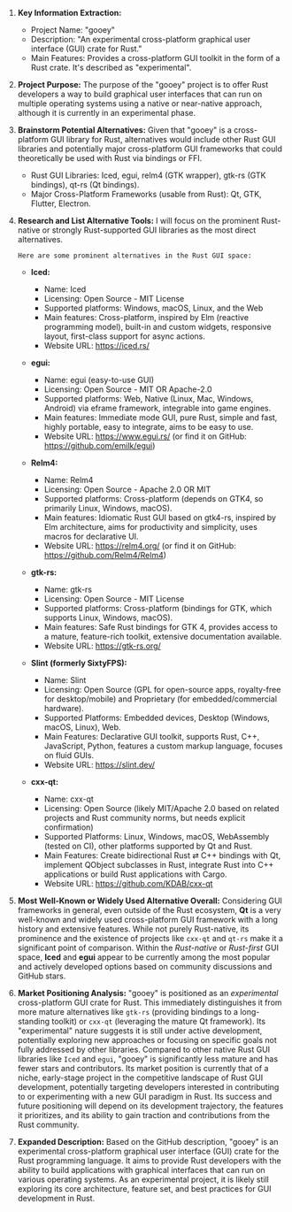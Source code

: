 1.  **Key Information Extraction:**
    *   Project Name: "gooey"
    *   Description: "An experimental cross-platform graphical user interface (GUI) crate for Rust."
    *   Main Features: Provides a cross-platform GUI toolkit in the form of a Rust crate. It's described as "experimental".

2.  **Project Purpose:**
    The purpose of the "gooey" project is to offer Rust developers a way to build graphical user interfaces that can run on multiple operating systems using a native or near-native approach, although it is currently in an experimental phase.

3.  **Brainstorm Potential Alternatives:**
    Given that "gooey" is a cross-platform GUI library for Rust, alternatives would include other Rust GUI libraries and potentially major cross-platform GUI frameworks that could theoretically be used with Rust via bindings or FFI.
    *   Rust GUI Libraries: Iced, egui, relm4 (GTK wrapper), gtk-rs (GTK bindings), qt-rs (Qt bindings).
    *   Major Cross-Platform Frameworks (usable from Rust): Qt, GTK, Flutter, Electron.

4.  **Research and List Alternative Tools:**
    I will focus on the prominent Rust-native or strongly Rust-supported GUI libraries as the most direct alternatives.

        Here are some prominent alternatives in the Rust GUI space:

    *   **Iced:**
        *   Name: Iced
        *   Licensing: Open Source - MIT License
        *   Supported platforms: Windows, macOS, Linux, and the Web
        *   Main features: Cross-platform, inspired by Elm (reactive programming model), built-in and custom widgets, responsive layout, first-class support for async actions.
        *   Website URL: https://iced.rs/

    *   **egui:**
        *   Name: egui (easy-to-use GUI)
        *   Licensing: Open Source - MIT OR Apache-2.0
        *   Supported platforms: Web, Native (Linux, Mac, Windows, Android) via eframe framework, integrable into game engines.
        *   Main features: Immediate mode GUI, pure Rust, simple and fast, highly portable, easy to integrate, aims to be easy to use.
        *   Website URL: https://www.egui.rs/ (or find it on GitHub: https://github.com/emilk/egui)

    *   **Relm4:**
        *   Name: Relm4
        *   Licensing: Open Source - Apache 2.0 OR MIT
        *   Supported platforms: Cross-platform (depends on GTK4, so primarily Linux, Windows, macOS).
        *   Main features: Idiomatic Rust GUI based on gtk4-rs, inspired by Elm architecture, aims for productivity and simplicity, uses macros for declarative UI.
        *   Website URL: https://relm4.org/ (or find it on GitHub: https://github.com/Relm4/Relm4)

    *   **gtk-rs:**
        *   Name: gtk-rs
        *   Licensing: Open Source - MIT License
        *   Supported platforms: Cross-platform (bindings for GTK, which supports Linux, Windows, macOS).
        *   Main features: Safe Rust bindings for GTK 4, provides access to a mature, feature-rich toolkit, extensive documentation available.
        *   Website URL: https://gtk-rs.org/

    *   **Slint (formerly SixtyFPS):**
        *   Name: Slint
        *   Licensing: Open Source (GPL for open-source apps, royalty-free for desktop/mobile) and Proprietary (for embedded/commercial hardware).
        *   Supported Platforms: Embedded devices, Desktop (Windows, macOS, Linux), Web.
        *   Main Features: Declarative GUI toolkit, supports Rust, C++, JavaScript, Python, features a custom markup language, focuses on fluid GUIs.
        *   Website URL: https://slint.dev/

    *   **cxx-qt:**
        *   Name: cxx-qt
        *   Licensing: Open Source (likely MIT/Apache 2.0 based on related projects and Rust community norms, but needs explicit confirmation)
        *   Supported Platforms: Linux, Windows, macOS, WebAssembly (tested on CI), other platforms supported by Qt and Rust.
        *   Main Features: Create bidirectional Rust ⇄ C++ bindings with Qt, implement QObject subclasses in Rust, integrate Rust into C++ applications or build Rust applications with Cargo.
        *   Website URL: https://github.com/KDAB/cxx-qt

5.  **Most Well-Known or Widely Used Alternative Overall:**
    Considering GUI frameworks in general, even outside of the Rust ecosystem, **Qt** is a very well-known and widely used cross-platform GUI framework with a long history and extensive features. While not purely Rust-native, its prominence and the existence of projects like `cxx-qt` and `qt-rs` make it a significant point of comparison. Within the *Rust-native* or *Rust-first* GUI space, **Iced** and **egui** appear to be currently among the most popular and actively developed options based on community discussions and GitHub stars.

6.  **Market Positioning Analysis:**
    "gooey" is positioned as an *experimental* cross-platform GUI crate for Rust. This immediately distinguishes it from more mature alternatives like `gtk-rs` (providing bindings to a long-standing toolkit) or `cxx-qt` (leveraging the mature Qt framework). Its "experimental" nature suggests it is still under active development, potentially exploring new approaches or focusing on specific goals not fully addressed by other libraries. Compared to other native Rust GUI libraries like `Iced` and `egui`, "gooey" is significantly less mature and has fewer stars and contributors. Its market position is currently that of a niche, early-stage project in the competitive landscape of Rust GUI development, potentially targeting developers interested in contributing to or experimenting with a new GUI paradigm in Rust. Its success and future positioning will depend on its development trajectory, the features it prioritizes, and its ability to gain traction and contributions from the Rust community.

7.  **Expanded Description:**
    Based on the GitHub description, "gooey" is an experimental cross-platform graphical user interface (GUI) crate for the Rust programming language. It aims to provide Rust developers with the ability to build applications with graphical interfaces that can run on various operating systems. As an experimental project, it is likely still exploring its core architecture, feature set, and best practices for GUI development in Rust.